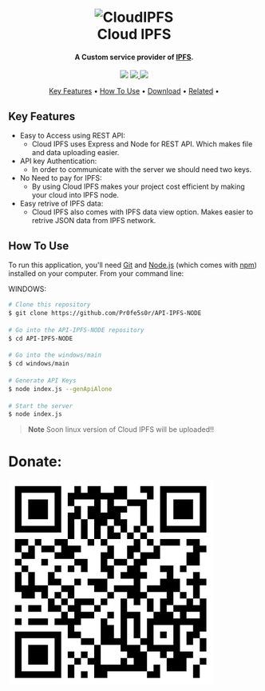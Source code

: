 
<h1 align="center">
  <br>
  <img src="https://raw.githubusercontent.com/Pr0fe5s0r/API-IPFS-NODE/main/images/logo.png" alt="CloudIPFS" width="200">
  <br>
  Cloud IPFS
  <br>
</h1>

<h4 align="center">A Custom service provider of <a href="http://electron.atom.io" target="_blank">IPFS</a>.</h4>

<p align="center">
  <a href="https://gitter.im/amitmerchant1990/electron-markdownify"><img src="https://badges.gitter.im/amitmerchant1990/electron-markdownify.svg"></a>
  <a href="https://saythanks.io/to/bullredeyes@gmail.com">
      <img src="https://img.shields.io/badge/SayThanks.io-%E2%98%BC-1EAEDB.svg">
  </a>
  <a href="https://www.paypal.me/AmitMerchant">
    <img src="https://img.shields.io/badge/$-donate-ff69b4.svg?maxAge=2592000&amp;style=flat">
  </a>
</p>

<p align="center">
  <a href="#key-features">Key Features</a> •
  <a href="#how-to-use">How To Use</a> •
  <a href="#download">Download</a> •
  <a href="#related">Related</a> •
</p>

<!-- ![screenshot](https://raw.githubusercontent.com/amitmerchant1990/electron-markdownify/master/app/img/markdownify.gif) -->

## Key Features

* Easy to Access using REST API:
  - Cloud IPFS uses Express and Node for REST API. Which makes file and data uploading easier.
* API key Authentication:
  - In order to communicate with the server we should need two keys.
* No Need to pay for IPFS:
  - By using Cloud IPFS makes your project cost efficient by making your cloud into IPFS node.
* Easy retrive of IPFS data:
  - Cloud IPFS also comes with IPFS data view option. Makes easier to retrive JSON data from IPFS network.

## How To Use

To run this application, you'll need [Git](https://git-scm.com) and [Node.js](https://nodejs.org/en/download/) (which comes with [npm](http://npmjs.com)) installed on your computer. From your command line:


WINDOWS:
```bash
# Clone this repository
$ git clone https://github.com/Pr0fe5s0r/API-IPFS-NODE

# Go into the API-IPFS-NODE repository
$ cd API-IPFS-NODE

# Go into the windows/main
$ cd windows/main

# Generate API Keys
$ node index.js --genApiAlone

# Start the server
$ node index.js
```

> **Note**
> Soon linux version of Cloud IPFS will be uploaded!!

# Donate:

![Ethereum Address](images/wallet.png)

